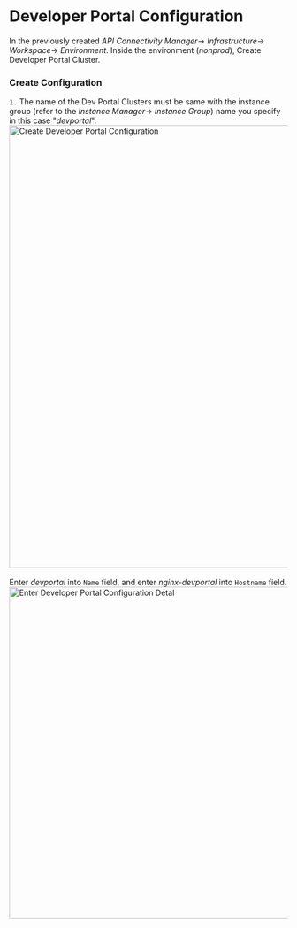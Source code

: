 # Developer Portal Configuration
In the previously created *API Connectivity Manager*-> *Infrastructure*-> *Workspace*-> *Environment*. Inside the environment (*nonprod*), Create Developer Portal Cluster.<br>

### Create Configuration
`1.` The name of the Dev Portal Clusters must be same with the instance group (refer to the *Instance Manager*-> *Instance Group*) name you specify in this case "*devportal*".<br>
<img width="800" alt="Create Developer Portal Configuration" src="https://github.com/donchai/nginx-103/assets/6828772/f4efb420-bd97-43a4-9627-a7a0454eaa6a"><br>
<br>Enter *devportal* into `Name` field, and enter *nginx-devportal* into `Hostname` field.<br>
<img width="600" alt="Enter Developer Portal Configuration Detal" src="https://github.com/donchai/nginx-103/assets/6828772/e29e334f-bf95-4e53-a3b2-332ea1794815"><br>
